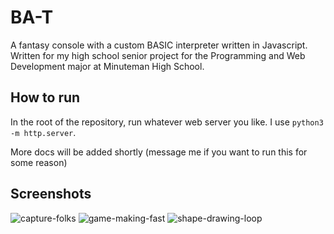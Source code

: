 # BA-T

A fantasy console with a custom BASIC interpreter written in Javascript. Written for my high school senior project for the Programming and Web Development major at Minuteman High School.

## How to run

In the root of the repository, run whatever web server you like. I use `python3 -m http.server`.

More docs will be added shortly (message me if you want to run this for some reason)

## Screenshots

![capture-folks](https://user-images.githubusercontent.com/43593885/204925711-bb66f46c-e245-4d32-8855-1377ad05e442.gif)
![game-making-fast](https://user-images.githubusercontent.com/43593885/204925807-9b23a629-d553-4a4b-9b56-5202d2942b6e.gif)
![shape-drawing-loop](https://user-images.githubusercontent.com/43593885/204925881-0e038988-1873-403b-a64f-9fc67824f7ff.gif)
